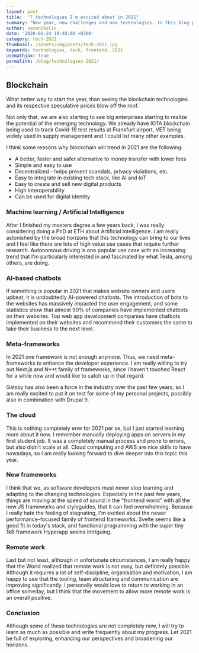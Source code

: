 ```yaml
---
layout: post
title:  "7 technologies I'm excited about in 2021"
summary: "New year, new challenges and new technologies. In this blog post I want to discuss some of the technologies I'm excited about and will be investing my learning time in this year."
author: sasanikolic
date: '2020-01-24 19:40:00 +0200'
category: tech-2021
thumbnail: /assets/img/posts/tech-2021.jpg
keywords: technologies, tech, frontend, 2021
usemathjax: true
permalink: /blog/technologies-2021/
---
```


## Blockchain
What better way to start the year, than seeing the blockchain technologies and its respective speculative prices blow off the roof.

Not only that, we are also starting to see big enterprises starting to realize the potential of the emerging technology. We already have
IOTA blockchain being used to track Covid-19 test results at Frankfurt airport, VET being widely used in supply management and I could list many other examples.

I think some reasons why blockchain will trend in 2021 are the following:
- A better, faster and safer alternative to money transfer with lower fees
- Simple and easy to use
- Decentralized - helps prevent scandals, privacy violations, etc.
- Easy to integrate in existing tech stack, like AI and IoT
- Easy to create and sell new digital products
- High interoperability
- Can be used for digital identity

### Machine learning / Artificial Intelligence
After I finished my masters degree a few years back, I was really considering doing a PhD at ETH about Artificial Intelligence.
I am really astonished by the broad horizons that this technology can bring to our lives and I feel like there are lots of high value
use cases that require further research. Autonomous driving is one popular use case with an increasing trend that I'm particularly interested in and fascinated by what Tesla, among others, are doing.

### AI-based chatbots

If something is popular in 2021 that makes website owners and users upbeat, it is undoubtedly AI-powered chatbots. 
The introduction of bots to the websites has massively impacted the user engagement, and some statistics show that almost 90% of companies have implemented chatbots on their websites.
Top web app development companies have chatbots implemented on their websites and recommend their customers the same to take their business to the next level.

### Meta-frameworks
In 2021 one framework is not enough anymore. Thus, we need meta-frameworks to enhance the developer experience.
I am really willing to try out Next.js and N**t family of frameworks, since I haven't touched React for a while now and would like to catch up in that regard.

Gatsby has also been a force in the industry over the past few years, so I am really excited to put it on test for some of my personal projects, possibly also in combination with Drupal 9.

### The cloud
This is nothing completely enw for 2021 per se, but I just started learning more about it now. I remember manually deploying apps on servers in my first student job. 
It was a completely manual process and prone to errors, but also didn't scale at all. Cloud computing and AWS are nice skills to have nowadays, so I am really looking forward to dive deeper into this topic this year.

### New frameworks
I think that we, as software developers must never stop learning and adapting to the changing technologies. Especially in the past few years,
things are moving at the speed of sound in the "frontend world" with all the new JS frameworks and styleguides, that it can feel overwhelming.
Because I really hate the feeling of stagnating, I'm excited about the newer performance-focused family of frontend frameworks. Svelte seems like a good fit
in today's stack, and functional programming with the super tiny 1kB framework Hyperapp seems intriguing.

### Remote work
Last but not least, although in unfortunate circumstances, I am really happy that the World realized that remote work is not easy, but definitely possible.
Although it requires a lot of self-discipline, organisation and motivation, I am happy to see that the tooling, team structuring and communication are improving significantly.
I personally would love to return to working in an office someday, but I think that the movement to allow more remote work is an overall positive. 

### Conclusion
Although some of these technologies are not completely new, I will try to learn as much as possible and write frequently about my progress. Let 2021 be full of exploring, enhancing our perspectives and broadening our horizons.